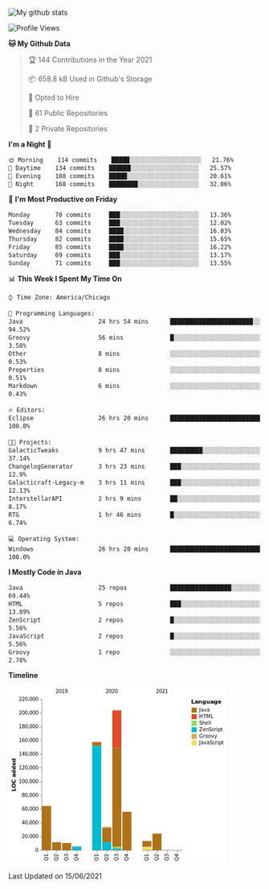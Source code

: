 ![My github stats](https://github-readme-stats.vercel.app/api?username=romvoid95&theme=gruvbox&include_all_commits=true&show_icons=true")

<!--START_SECTION:waka-->
![Profile Views](http://img.shields.io/badge/Profile%20Views-0-blue)

**🐱 My Github Data** 

> 🏆 144 Contributions in the Year 2021
 > 
> 📦 658.8 kB Used in Github's Storage 
 > 
> 💼 Opted to Hire
 > 
> 📜 61 Public Repositories 
 > 
> 🔑 2 Private Repositories  
 > 
**I'm a Night 🦉** 

```text
🌞 Morning    114 commits    █████░░░░░░░░░░░░░░░░░░░░   21.76% 
🌆 Daytime    134 commits    ██████░░░░░░░░░░░░░░░░░░░   25.57% 
🌃 Evening    108 commits    █████░░░░░░░░░░░░░░░░░░░░   20.61% 
🌙 Night      168 commits    ████████░░░░░░░░░░░░░░░░░   32.06%

```
📅 **I'm Most Productive on Friday** 

```text
Monday       70 commits     ███░░░░░░░░░░░░░░░░░░░░░░   13.36% 
Tuesday      63 commits     ███░░░░░░░░░░░░░░░░░░░░░░   12.02% 
Wednesday    84 commits     ████░░░░░░░░░░░░░░░░░░░░░   16.03% 
Thursday     82 commits     ████░░░░░░░░░░░░░░░░░░░░░   15.65% 
Friday       85 commits     ████░░░░░░░░░░░░░░░░░░░░░   16.22% 
Saturday     69 commits     ███░░░░░░░░░░░░░░░░░░░░░░   13.17% 
Sunday       71 commits     ███░░░░░░░░░░░░░░░░░░░░░░   13.55%

```


📊 **This Week I Spent My Time On** 

```text
⌚︎ Time Zone: America/Chicago

💬 Programming Languages: 
Java                     24 hrs 54 mins      ███████████████████████░░   94.52% 
Groovy                   56 mins             █░░░░░░░░░░░░░░░░░░░░░░░░   3.58% 
Other                    8 mins              ░░░░░░░░░░░░░░░░░░░░░░░░░   0.53% 
Properties               8 mins              ░░░░░░░░░░░░░░░░░░░░░░░░░   0.51% 
Markdown                 6 mins              ░░░░░░░░░░░░░░░░░░░░░░░░░   0.43%

🔥 Editors: 
Eclipse                  26 hrs 20 mins      █████████████████████████   100.0%

🐱‍💻 Projects: 
GalacticTweaks           9 hrs 47 mins       █████████░░░░░░░░░░░░░░░░   37.14% 
ChangelogGenerator       3 hrs 23 mins       ███░░░░░░░░░░░░░░░░░░░░░░   12.9% 
Galacticraft-Legacy-m    3 hrs 11 mins       ███░░░░░░░░░░░░░░░░░░░░░░   12.13% 
InterstellarAPI          2 hrs 9 mins        ██░░░░░░░░░░░░░░░░░░░░░░░   8.17% 
RTG                      1 hr 46 mins        █░░░░░░░░░░░░░░░░░░░░░░░░   6.74%

💻 Operating System: 
Windows                  26 hrs 20 mins      █████████████████████████   100.0%

```

**I Mostly Code in Java** 

```text
Java                     25 repos            █████████████████░░░░░░░░   69.44% 
HTML                     5 repos             ███░░░░░░░░░░░░░░░░░░░░░░   13.89% 
ZenScript                2 repos             █░░░░░░░░░░░░░░░░░░░░░░░░   5.56% 
JavaScript               2 repos             █░░░░░░░░░░░░░░░░░░░░░░░░   5.56% 
Groovy                   1 repo              ░░░░░░░░░░░░░░░░░░░░░░░░░   2.78%

```


**Timeline**

![Chart not found](https://raw.githubusercontent.com/ROMVoid95/ROMVoid95/master/charts/bar_graph.png) 


 Last Updated on 15/06/2021
<!--END_SECTION:waka-->

